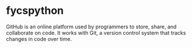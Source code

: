# fycspython
GitHub is an online platform used by programmers to store, share, and collaborate on code. It works with Git, a version control system that tracks changes in code over time.
